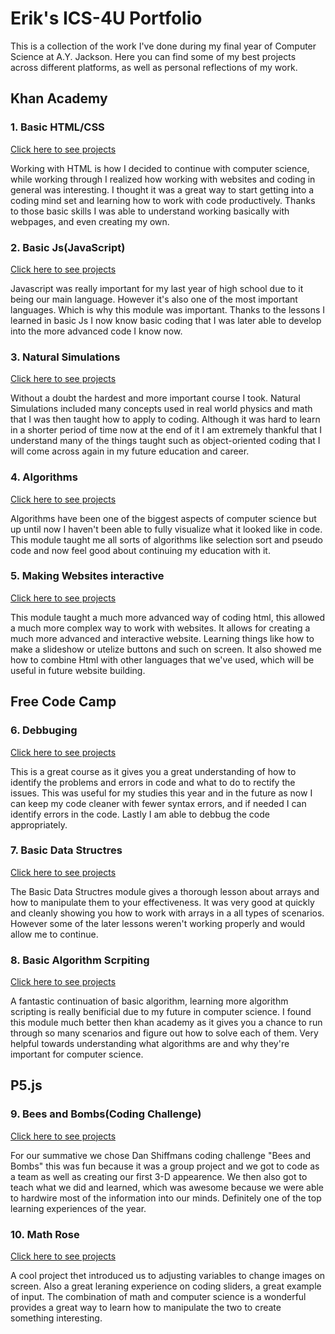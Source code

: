 # Erik's ICS-4U Portfolio

This is a collection of the work I've done during my final year of Computer Science at A.Y. Jackson. Here you can find some of 
my best projects across different platforms, as well as personal reflections of my work.


## Khan Academy
### 1. Basic HTML/CSS
<a target="_blank" href="https://github.com/erikmenhart/khan-acedmy-projects/tree/master/html">Click here to see projects</a>

  Working with HTML is how I decided to continue with computer science, while working through I realized how working with websites and coding in general was interesting. I thought it was a great way to start getting into a coding mind set and learning how to work with code productively. Thanks to those basic skills I was able to understand working basically with webpages, and even creating my own.
  
### 2. Basic Js(JavaScript)
<a target="_blank" href="https://github.com/erikmenhart/khan-acedmy-projects/tree/master/js">Click here to see projects</a>

  Javascript was really important for my last year of high school due to it being our main language. However it's also one of the most important languages. Which is why this module was important. Thanks to the lessons I learned in basic Js I now know basic coding that I was later able to develop into the more advanced code I know now.
  
### 3. Natural Simulations
<a target="_blank" href="https://github.com/erikmenhart/khan-acedmy-projects/tree/master/natSimulations">Click here to see projects</a>

  Without a doubt the hardest and more important course I took. Natural Simulations included many concepts used in real world physics and math that I was then taught how to apply to coding. Although it was hard to learn in a shorter period of time now at the end of it I am extremely thankful that I understand many of the things taught such as object-oriented coding that I will come across again in my future education and career.
  
### 4. Algorithms
<a target="_blank" href="https://github.com/erikmenhart/khan-acedmy-projects/tree/master/Algorithms">Click here to see projects</a>

  Algorithms have been one of the biggest aspects of computer science but up until now I haven't been able to fully visualize what it looked like in code. This module taught me all sorts of algorithms like selection sort and pseudo code and now feel good about continuing my education with it.
  
### 5. Making Websites interactive
<a target="_blank" href="http://home.web.cern.ch/topics/birth-web">Click here to see projects</a>

  This module taught a much more advanced way of coding html, this allowed a much more complex way to work with websites. It allows for creating a much more advanced and interactive website. Learning things like how to make a slideshow or utelize buttons and such on screen. It also showed me how to combine Html with other languages that we've used, which will be useful in future website building.  


## Free Code Camp
### 6. Debbuging
<a target="_blank" href="http://home.web.cern.ch/topics/birth-web">Click here to see projects</a>

  This is a great course as it gives you a great understanding of how to identify the problems and errors in code and what to do to rectify the issues. This was useful for my studies this year and in the future as now I can keep my code cleaner with fewer syntax errors, and if needed I can identify errors in the code. Lastly I am able to debbug the code appropriately.

### 7. Basic Data Structres
<a target="_blank" href="http://home.web.cern.ch/topics/birth-web">Click here to see projects</a>

  The Basic Data Structres module gives a thorough lesson about arrays and how to manipulate them to your effectiveness. It was very good at quickly and cleanly showing you how to work with arrays in a all types of scenarios. However some of the later lessons weren't working properly and would allow me to continue.

### 8. Basic Algorithm Scrpiting
<a target="_blank" href="http://home.web.cern.ch/topics/birth-web">Click here to see projects</a>

  A fantastic continuation of basic algorithm, learning more algorithm scripting is really benificial due to my future in computer science. I found this module much better then khan academy as it gives you a chance to run through so many scenarios and figure out how to solve each of them. Very helpful towards understanding what algorithms are and why they're important for computer science.


## P5.js
### 9. Bees and Bombs(Coding Challenge)
<a target="_blank" href="https://github.com/erikmenhart/Cube-wave-challenge">Click here to see projects</a>

  For our summative we chose Dan Shiffmans coding challenge "Bees and Bombs" this was fun because it was a group project and we got to code as a team as well as creating our first 3-D appearence. We then also got to teach what we did and learned, which was awesome because we were able to hardwire most of the information into our minds. Definitely one of the top learning experiences of the year.
  
### 10. Math Rose
<a target="_blank" href="https://github.com/erikmenhart/Mathrose.js">Click here to see projects</a>

  A cool project thet introduced us to adjusting variables to change images on screen. Also a great leraning experience on coding sliders, a great example of input. The combination of math and computer science is a wonderful provides a great way to learn how to manipulate the two to create something interesting.
